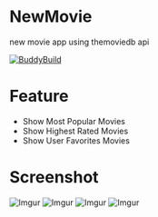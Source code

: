 # NewMovie
new movie app using themoviedb api

[![BuddyBuild](https://dashboard.buddybuild.com/api/statusImage?appID=595637cf01b1b20001bdd103&branch=master&build=latest)](https://dashboard.buddybuild.com/apps/595637cf01b1b20001bdd103/build/latest?branch=master)

# Feature
* Show Most Popular Movies 
* Show Highest Rated Movies
* Show User Favorites Movies 

# Screenshot
![Imgur](http://i.imgur.com/jXOZ7ta.png)
![Imgur](http://i.imgur.com/06CSImu.png)
![Imgur](http://i.imgur.com/RCYrj0u.png)
![Imgur](http://i.imgur.com/VlV1k3i.png)
